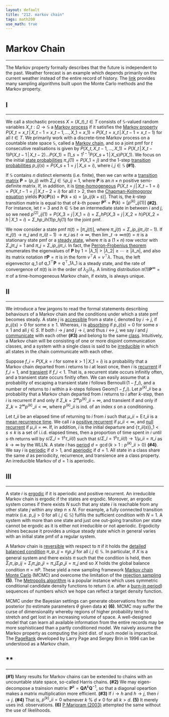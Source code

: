 ```yaml
---
layout: default
title: "212. markov chain"
tags: math200
use_math: true
---
```



# Markov Chain
---
The Markov property formally describes that the future is independent to the past. Weather forecast is an example which depends primarily on the current weather instead of the entire record of history. The [link](https://www.youtube.com/watch?v=si76S7QqxTU&list=PLivJwLo9VCULQQkfmXK_ZXzPYc3JJ0Cpn&index=1) provides many sampling algorithms built upon the Monte Carlo methods and the Markov property.


## I
---
We call a stochastic process $X = (X\_t)\_{t \in T}$ consists of $\mathbb{S}$-valued random variables $X\_{t}:\Omega \to \mathbb{S}$ a [Markov process]() if it satisfies the [Markov property](https://en.wikipedia.org/wiki/Markov_property) $P(X\_{t} = x\_{t} \,\vert\, X\_{t-1} = x\_{t-1}, \dots, X\_{1} = x\_1) = P(X\_{t} = x\_{t} \,\vert\, X\_{t-1} = x\_{t-1})$ for all $t \in T$. We primarily work with a discrete-time Markov process on a countable state space $\mathbb{S}$, called a [Markov chain](https://en.wikipedia.org/wiki/Markov_chain), and so a joint pmf for $t$ consecutive realisations is given by $P(X\_{t}, X\_{t-1}, \dots, X\_{1}) = P(X\_{t}\,\vert\,X\_{t-1}) P(X\_{t-1}\,\vert\,X\_{t-2}) \dots P(X\_{1}) = \prod\_{s=1}^{t-1}P(X\_{s+1}\,\vert\,X\_{s}) P(X\_{1})$. We focus on the initial [state probabilities]() $\pi\_{j}(1) = P(X\_{1} = j)$ and the $1$-step [transition probabilities]() $p\_{ij}(s) = P(X\_{s+1} = j \,\vert\, X\_{s} = i)$, where $i, j \in \mathbb{S}$ **(#1)**.

If $\mathbb{S}$ contains $n$ distinct elements (i.e. finite), then we can write a [transition matrix](https://en.wikipedia.org/wiki/Stochastic_matrix) $\mathbf{P} = (p\_{ij})$ with $\Sigma\_{j \in \mathbb{S}}p\_{ij} = 1$, where $\mathbf{P}$ is an $n \times n$ positive semi-definite matrix. If, in addition, it is [time-homogeneous]() $P(X\_{t} = j \,\vert\, X\_{t-1} = i) = P(X\_{t-1} = j \,\vert\, X\_{t-2} = i)$ for all $t > 2$, then the [Chapman-Kolmogorov equation](https://en.wikipedia.org/wiki/Chapman%E2%80%93Kolmogorov_equation) yields $\mathbf{P}(k)\mathbf{P}(s) = \mathbf{P}(k+s) = [p\_{ij}(k+s)]$. That is, the $k$-step transition matrix is equal to that of $k$-th power $\mathbf{P}^k = \mathbf{P}(k) = [p^{(k)}\_{ij}(1)]$ **(#2)**. For instance, let $t=3$ and $h \in \mathbb{S}$ be an intermediate state in between $i$ and $j$, so we need $p^{(2)}\_{ij}(1) = P(X\_{3} = j \,\vert\, X\_{1} = i) = \Sigma\_{h}P(X\_{3}=j \,\vert\, X\_{2}=h) P(X\_{2}=h \,\vert\, X\_{1}=i) = \Sigma\_{h}p\_{ih}(1)p\_{hj}(1)$ for the joint pmf.

We now consider a state pmf $\pi(t) = [\pi\_{j}(t)]$, where $\pi\_{j}(t) = \Sigma\_{i}p\_{ij}\pi\_{i}(t-1)$. If $\pi\_{j}(t)\to\pi\_{j}$ and $\pi\_{i}(t-1)\to\pi\_{i}$ as $t\to\infty$, then $\lim\_{t\to\infty}\pi(t) = \pi$ is a stationary state pmf or a [steady state](https://www.youtube.com/watch?v=4sXiCxZDrTU), where $\pi$ is a $(1 \times n)$ row vector with $\Sigma\_{j}\pi\_{j} = 1$ and $\pi\_{j} = \Sigma\_{i}p\_{ij}\pi\_{i}$. In fact, the [Perron-Frobenius theorem]() enumerates the eigenvalues of $\mathbf{P}$ by $1= \vert \lambda\_{1} \vert > \vert \lambda\_{2} \vert \geq\cdots\geq \vert \lambda\_{n} \vert$, and also its matrix notation $\pi\mathbf{P}=\pi$ is in the form $v^{\top}A = v^{\top}\lambda$. Thus, the left eigenvector $q\_{1}$ of $q\_{1}^{\top}\mathbf{P} = q^{\top}\_{1}\lambda\_{1}$ is a steady state, and the rate of convergence of $\pi(t)$ is in the order of $\lambda_2/\lambda_1$. A limiting distribution $\pi(1)\mathbf{P}^{\infty}=\pi$ of a time-homogeneous Markov chain, if exists, is always unique.


## II
---
We introduce a few jargons to read the formal statements describing behaviours of a Markov chain and the conditions under which a state pmf becomes steady. A state $j$ is [accessible]() from a state $i$, denoted by $i \rightarrow j$, if $p\_{ij}(s) > 0$ for some $s\geq{1}$. Whereas, $i$ is [absorbing]() if $p\_{ij}(s) = 0$ for some $s\geq{1}$ and all $j \in S$. If both $i \rightarrow j$ and $j \rightarrow i$, and thus $i \leftrightarrow j$, we say $i$ and $j$ [communicate]() with each other **(#3)** and belong to the same [class](). Intuitively, a Markov chain will be consisting of one or more disjoint communication classes, and a system with a single class is said to be [irreducible]() in which all states in the chain communicate with each other.

Suppose $f\_{i} = P(X\_{k} = i \;\text{for some}\; k>1 \,\vert\, X\_{1}=i)$ is a probability that a Markov chain departed from $i$ returns to $i$ at least once, then $i$ is [recurrent]() if $f\_{i} = 1$, and [transient]() if $f\_{i} < 1$. That is, a recurrent state occurs infinitly often, and a transient state occurs finitly often. We can easily assume that a probability of escaping a transient state $i$ follows $\operatorname{Bernoulli}(1-f\_{i})$, and a number of returns to $i$ within a $k$-steps follows $\text{Geom}(1-f\_{i})$. Let $p^{(k)}\_{ii}$ be a probability that a Markov chain departed from $i$ returns to $i$ after $k$-step, then $i$ is recurrent if and only if $\Sigma\_{k=2}^{\infty}p^{(k)}\_{ii} = \infty$, and transient if and only if $\Sigma\_{k=2}^{\infty}p^{(k)}\_{ii} < \infty$, where $p^{(k)}\_{ii}$ is ind. of an index $s$ on a conditioning.

Let $t\_{ii}$ be an elapsed time of returning to $i$ from $i$ such that $\mu\_{ii} = \operatorname{E}t\_{ii}$ is a [mean recurrence time](). We call $i$ a [positive recurrent]() if $\mu\_{ii} < \infty$, and [null recurrent]() if $\mu\_{ii} = \infty$. If, in addition, $i$ is the initial departure and $\lbrace \tau\_{ii}(s) \rbrace\_{1 < s \leq k}$ is a set of i.i.d. elapsed times, then a proportion of time spent in $i$ until $s$-th returns will by $s/\Sigma\_{l=1}^{s}\tau\_{ii}(l)$ such that $s/\Sigma\_{l=1}^{s}\tau\_{ii}(l) \to 1/\mu\_{ii} = \pi\_i$ as $k\to\infty$ by the WLLN. A state $i$ has [period]() $d = \gcd \lbrace k>1:p^{(k)}\_{ii}>0 \rbrace$ **(#4)**. We say $i$ is [periodic]() if $d>1$, and [aperiodic]() if $d=1$. All state in a class share the same $d$ as periodicity, recurrence, and transience are a class property. An irreducible Markov of $d=1$ is aperiodic. 


## III
---
A state $i$ is [ergodic](https://stats.libretexts.org/Bookshelves/Probability_Theory/Book%3A_Introductory_Probability_(Grinstead_and_Snell)/11%3A_Markov_Chains/11.03%3A_Ergodic_Markov_Chains) if it is aperiodic and positive recurrent. An irreducible Markov chain is ergodic if the states are ergodic. Moreover, an ergodic system comes if there exists $N$ such that any state $i$ is reachable from any other state $j$ within any step $n \leq N$. For example, a fully connected transition matrix (i.e. $p\_{ij} > 0$ for all $i,j\in\mathbb{S}$) fulfils the sufficient condition with $N = 1$. A system with more than one state and just one out-going transition per state cannot be ergodic as it is either not irreducible or not aperiodic. Ergodicity shines because it provides a unique steady state which in general varies with an initial state pmf of a regular system.

A Markov chain is [reversible](https://cims.nyu.edu/~holmes/teaching/asa19/handout_Lecture3_2019.pdf) with respect to $\pi$ if it holds the [detailed balanced condition](https://en.wikipedia.org/wiki/Detailed_balance) $\pi\_{i}p\_{ij} = \pi_{j}p\_{ji}$ for all $i,j\in\mathbb{S}$. In particular, if $X$ is a general system and there exists $\pi$ such that the condition is held, then $\Sigma_{i}\pi\_{i}p\_{ij} = \Sigma_{i}\pi\_{j}p\_{ji} = \pi\_{j}\Sigma_{i}p\_{ji} = \pi\_{j}$ and so $X$ holds the global balance condition $\pi = \pi{P}$. These yield a new sampling framework [Markov chain Monte Carlo](https://en.wikipedia.org/wiki/Markov_chain_Monte_Carlo) (MCMC) and overcome the limitation of the [rejection sampling](https://www.youtube.com/watch?v=OXDqjdVVePY) **(5)**. The [Metropolis algorithm](https://www.youtube.com/watch?v=yCv2N7wGDCw) is a popular instance which uses symmetric conditional candidate density functions to return (i.e. after a [burn-in period](http://users.stat.umn.edu/~geyer/mcmc/burn.html)) sequences of numbers which we hope can reflect a target density function.

MCMC under the Bayesian settings can generate observations from the posterior (to estimate parameters $\theta$ given data $\mathbf{x}$) **(6)**. MCMC may suffer the curse of dimensionality whereby regions of higher probability tend to stretch and get lost in an increasing volume of space. A well-designed model that can learn all available information from the entire records may be more sophisticaed than a partly conditioned model. We naively assume the Markov property as computing the joint dist. of such model is impractical. The [PageRank](https://en.wikipedia.org/wiki/PageRank) developed by Larry Page and Sergey Brin in 1996 can be understood as a Markov chain.


## **
---
**(#1)** Many results for Markov chains can be extended to chains with an uncountable state space, so-called Harris chains. **(#2)** We may eigen-decompose a trainsion matrix: $\mathbf{P}^k = \mathbf{Q}\mathbf{\Lambda}^k\mathbf{Q}^{-1}$, so that a diagonal opeartion makes a matrix multiplication more efficient. **(#3)** If $i \rightarrow h$ and $h \rightarrow j$, then $i \rightarrow j$. **(#4)** That is, $p^{(k)}\_{ii} = 0$ whenever $k$ % $d \neq 0$ for all $k > d$. **(5)** It merely uses ind. observations. **(6)** [P Marjoram (2003)](https://www.pnas.org/doi/pdf/10.1073/pnas.0306899100) attempted the same without the use of likelihoods.
